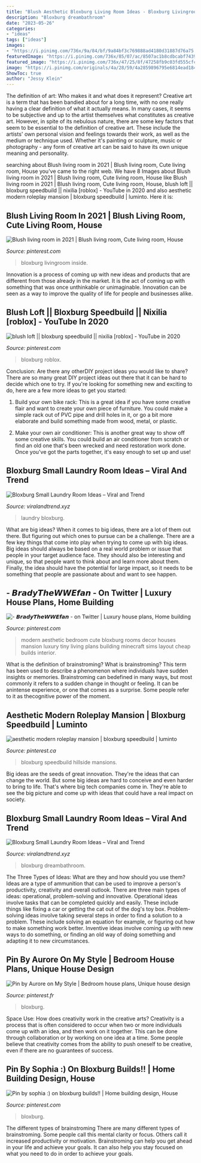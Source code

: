 ```yaml
---
title: "Blush Aesthetic Bloxburg Living Room Ideas - Bloxburg Livingroom Inside"
description: "Bloxburg dreambathroom"
date: "2023-05-26"
categories:
- "ideas"
tags: ["ideas"]
images:
- "https://i.pinimg.com/736x/9a/84/bf/9a84bf3c769888ad4180d31887d76a75.jpg"
featuredImage: "https://i.pinimg.com/736x/85/07/ac/8507ac1b8cdbcabf74393deeea696efa.jpg"
featured_image: "https://i.pinimg.com/736x/47/25/8f/47258fb9c03fd555cfc66baad2b3754a.jpg"
image: "https://i.pinimg.com/originals/4a/28/59/4a2859896795e6814ead184a4a5b0ec6.jpg"
ShowToc: true
author: "Jessy Klein"
---
```



The definition of art: Who makes it and what does it represent?
Creative art is a term that has been bandied about for a long time, with no one really having a clear definition of what it actually means. In many cases, it seems to be subjective and up to the artist themselves what constitutes as creative art. However, in spite of its nebulous nature, there are some key factors that seem to be essential to the definition of creative art. These include the artists' own personal vision and feelings towards their work, as well as the medium or technique used. Whether it's painting or sculpture, music or photography - any form of creative art can be said to have its own unique meaning and personality.

	

		
searching about Blush living room in 2021 | Blush living room, Cute living room, House you've came to the right web. We have 8 Images about Blush living room in 2021 | Blush living room, Cute living room, House like Blush living room in 2021 | Blush living room, Cute living room, House, blush loft || bloxburg speedbuild || nixilia [roblox] - YouTube in 2020 and also aesthetic modern roleplay mansion | bloxburg speedbuild | luminto. Here it is:
		
    
## Blush Living Room In 2021 | Blush Living Room, Cute Living Room, House

<img loading=lazy src="https://i.pinimg.com/736x/85/07/ac/8507ac1b8cdbcabf74393deeea696efa.jpg" onerror="this.onerror=null;this.src='https://tse2.mm.bing.net/th?id=OIP.bL5ZB23m5J6HoLh5BbENygHaEC&amp;pid=15.1';" alt="Blush living room in 2021 | Blush living room, Cute living room, House">

_Source: pinterest.com_

>bloxburg livingroom inside. 

	

Innovation is a process of coming up with new ideas and products that are different from those already in the market. It is the act of coming up with something that was once unthinkable or unimaginable. Innovation can be seen as a way to improve the quality of life for people and businesses alike.

    
## Blush Loft || Bloxburg Speedbuild || Nixilia [roblox] - YouTube In 2020

<img loading=lazy src="https://i.pinimg.com/736x/47/25/8f/47258fb9c03fd555cfc66baad2b3754a.jpg" onerror="this.onerror=null;this.src='https://tse1.mm.bing.net/th?id=OIP.Ktf3TW-wSqY1vhNjrCzIZQHaFj&amp;pid=15.1';" alt="blush loft || bloxburg speedbuild || nixilia [roblox] - YouTube in 2020">

_Source: pinterest.com_

>bloxburg roblox. 

	

Conclusion: Are there any otherDIY project ideas you would like to share?
There are so many great DIY project ideas out there that it can be hard to decide which one to try. If you're looking for something new and exciting to do, here are a few more ideas to get you started: 
1. Build your own bike rack: This is a great idea if you have some creative flair and want to create your own piece of furniture. You could make a simple rack out of PVC pipe and drill holes in it, or go a bit more elaborate and build something made from wood, metal, or plastic. 

2. Make your own air conditioner: This is another great way to show off some creative skills. You could build an air conditioner from scratch or find an old one that's been wrecked and need restoration work done. Once you've got the parts together, it's easy enough to set up and use!

    
## Bloxburg Small Laundry Room Ideas – Viral And Trend

<img loading=lazy src="https://i.pinimg.com/originals/3d/85/ab/3d85ab029774976b1822649fae0e9097.jpg" onerror="this.onerror=null;this.src='https://tse2.mm.bing.net/th?id=OIP.DAMvd7Xd2a7ghJhR5RdWBwHaFh&amp;pid=15.1';" alt="Bloxburg Small Laundry Room Ideas – Viral and Trend">

_Source: viralandtrend.xyz_

>laundry bloxburg. 

	

What are big ideas?
When it comes to big ideas, there are a lot of them out there. But figuring out which ones to pursue can be a challenge. There are a few key things that come into play when trying to come up with big ideas. 
Big ideas should always be based on a real world problem or issue that people in your target audience face. They should also be interesting and unique, so that people want to think about and learn more about them. Finally, the idea should have the potential for large impact, so it needs to be something that people are passionate about and want to see happen.

    
## - 𝘽𝙧𝙖𝙙𝙮𝙏𝙝𝙚𝙒𝙒𝙀𝙛𝙖𝙣 - On Twitter | Luxury House Plans, Home Building

<img loading=lazy src="https://i.pinimg.com/736x/f9/8e/a6/f98ea6c7311d4e9e8f70c456cedf48bd.jpg" onerror="this.onerror=null;this.src='https://tse3.mm.bing.net/th?id=OIP.Y27eHIF2pNOKfFdwUhNDYwHaEL&amp;pid=15.1';" alt="- 𝘽𝙧𝙖𝙙𝙮𝙏𝙝𝙚𝙒𝙒𝙀𝙛𝙖𝙣 - on Twitter | Luxury house plans, Home building">

_Source: pinterest.com_

>modern aesthetic bedroom cute bloxburg rooms decor houses mansion luxury tiny living plans building minecraft sims layout cheap builds interior. 

	

What is the definition of brainstroming?
What is brainstroming? This term has been used to describe a phenomenon where individuals have sudden insights or memories. Brainstroming can bedefined in many ways, but most commonly it refers to a sudden change in thought or feeling. It can be anintense experience, or one that comes as a surprise. Some people refer to it as thecognitive power of the moment.

    
## Aesthetic Modern Roleplay Mansion | Bloxburg Speedbuild | Luminto

<img loading=lazy src="https://i.pinimg.com/736x/9a/84/bf/9a84bf3c769888ad4180d31887d76a75.jpg" onerror="this.onerror=null;this.src='https://tse3.mm.bing.net/th?id=OIP.GDXOR58yPx8WcvvP8OoIUwHaEK&amp;pid=15.1';" alt="aesthetic modern roleplay mansion | bloxburg speedbuild | luminto">

_Source: pinterest.ca_

>bloxburg speedbuild hillside mansions. 

	

Big ideas are the seeds of great innovation. They're the ideas that can change the world. But some big ideas are hard to conceive and even harder to bring to life. That's where big tech companies come in. They're able to see the big picture and come up with ideas that could have a real impact on society.

    
## Bloxburg Small Laundry Room Ideas – Viral And Trend

<img loading=lazy src="https://i.pinimg.com/originals/4a/28/59/4a2859896795e6814ead184a4a5b0ec6.jpg" onerror="this.onerror=null;this.src='https://tse3.mm.bing.net/th?id=OIP.TbstkTGXoaCloMpbXVcYMgHaLH&amp;pid=15.1';" alt="Bloxburg Small Laundry Room Ideas – Viral and Trend">

_Source: viralandtrend.xyz_

>bloxburg dreambathroom. 

	

The Three Types of Ideas: What are they and how should you use them?
Ideas are a type of ammunition that can be used to improve a person's productivity, creativity and overall outlook. There are three main types of ideas: operational, problem-solving and innovative.
Operational ideas involve tasks that can be completed quickly and easily. These include things like fixing a car or getting the cat out of the dog's toy box. Problem-solving ideas involve taking several steps in order to find a solution to a problem. These include solving an equation for example, or figuring out how to make something work better. Inventive ideas involve coming up with new ways to do something, or finding an old way of doing something and adapting it to new circumstances.

    
## Pin By Aurore On My Style | Bedroom House Plans, Unique House Design

<img loading=lazy src="https://i.pinimg.com/736x/87/a3/40/87a3404a4fe74630b7b0c3a4cd76d53e.jpg" onerror="this.onerror=null;this.src='https://tse2.mm.bing.net/th?id=OIP.VwMv4Z3YK9MkDcpckS60XAHaEp&amp;pid=15.1';" alt="Pin by Aurore on My Style | Bedroom house plans, Unique house design">

_Source: pinterest.fr_

>bloxburg. 

	

Space Use: How does creativity work in the creative arts?
Creativity is a process that is often considered to occur when two or more individuals come up with an idea, and then work on it together. This can be done through collaboration or by working on one idea at a time. Some people believe that creativity comes from the ability to push oneself to be creative, even if there are no guarantees of success.

    
## Pin By Sophia :) On Bloxburg Builds!! | Home Building Design, House

<img loading=lazy src="https://i.pinimg.com/736x/c7/be/a9/c7bea911b7cb666932200670784b393c.jpg" onerror="this.onerror=null;this.src='https://tse1.mm.bing.net/th?id=OIP.MpaJel6GPtHmXoemUtQKEQHaEG&amp;pid=15.1';" alt="Pin by sophia :) on bloxburg builds!! | Home building design, House">

_Source: pinterest.com_

>bloxburg. 

	

The different types of brainstroming
There are many different types of brainstroming. Some people call this mental clarity or focus. Others call it increased productivity or motivation. Brainstroming can help you get ahead in your life and achieve your goals. It can also help you stay focused on what you need to do in order to achieve your goals.


